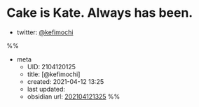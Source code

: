 # Cake is Kate. Always has been.
- twitter: [@kefimochi](https://twitter.com/kefimochi)

%%
- meta
	- UID: 2104120125
	- title: [@kefimochi]
	- created: 2021-04-12 13:25
	- last updated: 
	- obsidian url:  [202104121325](obsidian-url-tbd)
%%

